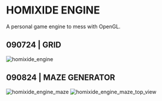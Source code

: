 # HOMIXIDE ENGINE

A personal game engine to mess with OpenGL.

## 090724 | GRID
![homixide_engine](https://github.com/user-attachments/assets/42bf21ae-33f0-4e0a-bfa8-cc37bcb096b6)

## 090824 | MAZE GENERATOR
![homixide_engine_maze](https://github.com/user-attachments/assets/0b11fa7d-64f0-4210-a3b8-6bbf16a9b4ec)
![homixide_engine_maze_top_view](https://github.com/user-attachments/assets/42069606-d9b1-470e-a37e-7843da886d5e)
